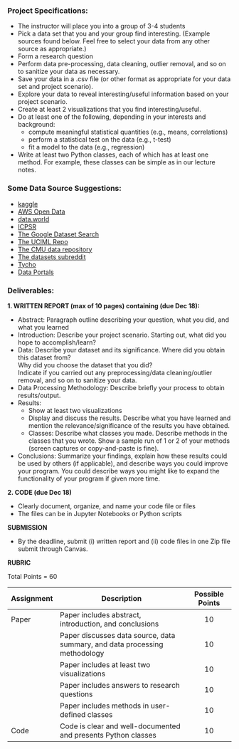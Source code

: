 
### Project Specifications:
- The instructor will place you into a group of 3-4 students  
- Pick a data set that you and your group find interesting. (Example sources found below. Feel free to select your data from any other source as appropriate.)  
- Form a research question  
- Perform data pre-processing, data cleaning, outlier removal, and so on to sanitize your data as necessary.  
- Save your data in a .csv file (or other format as appropriate for your data set and project scenario).  
- Explore your data to reveal interesting/useful information based on your project scenario.   
- Create at least 2 visualizations that you find interesting/useful.  
- Do at least one of the following, depending in your interests and background:  
  - compute meaningful statistical quantities (e.g., means, correlations)  
  - perform a statistical test on the data (e.g., t-test)        
  - fit a model to the data (e.g., regression) 
- Write at least two Python classes, each of which has at least one method. For example, these classes can be simple as in our lecture notes.   

### Some Data Source Suggestions:
-	[kaggle](https://www.kaggle.com/)
-	[AWS Open Data](https://registry.opendata.aws/)
-	[data.world](https://data.world/search)
-	[ICPSR](https://www.icpsr.umich.edu/web/pages/)
-	[The Google Dataset Search](https://datasetsearch.research.google.com/)
-	[The UCIML Repo](http://archive.ics.uci.edu/ml/)
-	[The CMU data repository](http://lib.stat.cmu.edu/datasets/)
-	[The datasets subreddit](https://www.reddit.com/r/datasets)
-	[Tycho](https://www.tycho.pitt.edu/)
-	[Data Portals](http://dataportals.org/)
  
### Deliverables:
**1. WRITTEN REPORT (max of 10 pages) containing (due Dec 18):**  
- Abstract: Paragraph outline describing your question, what you did, and what you learned  
- Introduction: Describe your project scenario. Starting out, what did you hope to accomplish/learn?  
- Data: Describe your dataset and its significance. Where did you obtain this dataset from?  
  Why did you choose the dataset that you did?  
  Indicate if you carried out any preprocessing/data cleaning/outlier removal, and so on to sanitize your data.  
- Data Processing Methodology: Describe briefly your process to obtain results/output.  
- Results:  
  - Show at least two visualizations  
  - Display and discuss the results. Describe what you have learned and mention the relevance/significance of the results you have obtained.   
  - Classes: Describe what classes you made. Describe methods in the classes that you wrote. Show a sample run of 1 or 2 of your methods (screen captures or copy-and-paste is fine).
- Conclusions: Summarize your findings, explain how these results could be used by others (if applicable), and describe ways you could improve your program. You could describe ways you might like to expand the functionality of your program if given more time.

**2. CODE (due Dec 18)**
- Clearly document, organize, and name your code file or files
- The files can be in Jupyter Notebooks or Python scripts

**SUBMISSION**
- By the deadline, submit (i) written report and (ii) code files in one Zip file submit through Canvas. 

**RUBRIC**  

Total Points = 60 

|Assignment |Description |Possible Points|
--- | --- |:---:|
|Paper |Paper includes abstract, introduction, and conclusions |10|
| |Paper discusses data source, data summary, and data processing methodology |10|
| |Paper includes at least two visualizations|10|
| |Paper includes answers to research questions |10|
| |Paper includes methods in user-defined classes |10|
|Code | Code is clear and well-documented and presents Python classes |10|

